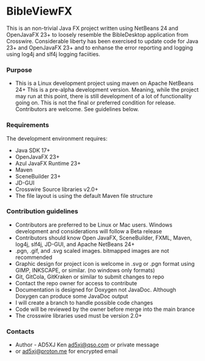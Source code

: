 # BibleViewFX #

This is an non-trivial Java FX project written using NetBeans 24 and OpenJavaFX 23+
to loosely resemble the BibleDesktop application from Crosswire. Considerable liberty
has been exercised to update code for Java 23+ and OpenJavaFX 23+ and to enhanse the
error reporting and logging using log4j and slf4j logging faciities.

### Purpose ###

* This is a Linux development project using maven on Apache NetBeans 24+
  This is a pre-alpha development version. Meaning, while the project may
  run at this point, there is still development of a lot of functionality
  going on. This is not the final or preferred condition for release.
  Contributors are welcome. See guidelines below.

### Requirements ###

The development environment requires:

* Java SDK 17+
* OpenJavaFX 23+
* Azul JavaFX Runtime 23+
* Maven
* SceneBuilder 23+
* JD-GUI 
* Crosswire Source libraries v2.0+
* The file layout is using the default Maven file structure

### Contribution guidelines ###
* Contributors are preferred to be Linux or Mac users. Windows development and considerations will follow a Beta release
* Contributors should know Open JavaFX, SceneBuilder, FXML, Maven, log4j, slf4j, JD-GUI, and Apache NetBeans 24+
* .pgn, .gif, and .svg scaled images. bitmapped images are not recommended
* Graphic design for project icon is welcome in .svg or .pgn format using GIMP, INKSCAPE, or similar. (no windows only formats)
* Git, GitCola, GitKraken or similar to submit changes to repo
* Contact the repo owner for access to contribute
* Documentation is designed for Doxygen not JavaDoc. Although Doxygen can produce some JavaDoc output
* I will create a branch to handle possible code changes
* Code will be reviewed by the owner before merge into the main brance
* The crosswire libraries used must be version 2.0+

### Contacts ###

* Author - AD5XJ Ken ad5xj@qso.com or private message
* or ad5xj@proton.me for encrypted email
